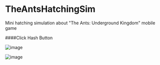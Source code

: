 # TheAntsHatchingSim

Mini hatching simulation about "The Ants: Underground Kingdom" mobile game

####Click Hash Button

![image](https://user-images.githubusercontent.com/61689837/235301523-6a3f8c99-9fcc-4290-bc68-5bb66f30ec6f.png)

![image](https://user-images.githubusercontent.com/61689837/235301711-135a34d7-0e5a-4ad5-9171-8b4e4de0800f.png)
